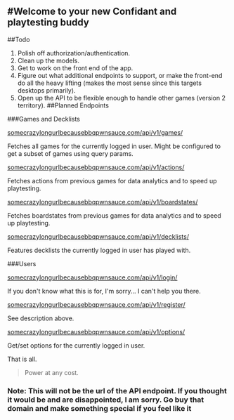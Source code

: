 #Welcome to your new Confidant and playtesting buddy 
---

##Todo
1. Polish off authorization/authentication.
2. Clean up the models.
3. Get to work on the front end of the app.
4. Figure out what additional endpoints to support, or make the front-end do all the heavy lifting (makes the most sense since this targets desktops primarily).
6. Open up the API to be flexible enough to handle other games (version 2 territory).
##Planned Endpoints


###Games and Decklists

[somecrazylongurlbecausebbqpwnsauce.com/api/v1/games/](#disclaimer) 

Fetches all games for the currently logged in user.  Might be configured to get a subset of games using query params.


[somecrazylongurlbecausebbqpwnsauce.com/api/v1/actions/](#disclaimer) 

Fetches actions from previous games for data analytics and to speed up playtesting.


[somecrazylongurlbecausebbqpwnsauce.com/api/v1/boardstates/](#disclaimer) 

Fetches boardstates from previous games for data analytics and to speed up playtesting.

[somecrazylongurlbecausebbqpwnsauce.com/api/v1/decklists/](#disclaimer) 

Features decklists the currently logged in user has played with.


###Users

[somecrazylongurlbecausebbqpwnsauce.com/api/v1/login/](#disclaimer) 

If you don't know what this is for, I'm sorry... I can't help you there.


[somecrazylongurlbecausebbqpwnsauce.com/api/v1/register/](#disclaimer) 

See description above.

[somecrazylongurlbecausebbqpwnsauce.com/api/v1/options/](#disclaimer) 

Get/set options for the currently logged in user.



































That is all.
> Power at any cost.  

### <a name="disclaimer">Note: This will not be the url of the API endpoint.  If you thought it would be and are disappointed, I am sorry.  Go buy that domain and make something special if you feel like it</a>
